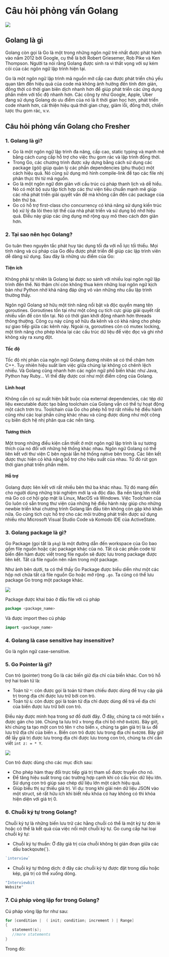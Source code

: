 # Câu hỏi phỏng vấn Golang

![](./assets/golang.png)

## Golang là gì

Golang còn gọi là Go là một trong những ngôn ngữ trẻ nhất được phát hành vào năm 2012 bởi Google, cụ thể là bởi Robert Griesemer, Rob Pike và Ken Thompson. Người ta nói rằng Golang được sinh ra vì thất vọng với sự kém cỏi của các ngôn ngữ lập trình hiện tại.

Go là một ngôn ngữ lập trình mã nguồn mở cấp cao được phát triển chủ yếu quan tâm đến hiệu quả của code mà không ảnh hưởng đến tính đơn giản, đồng thời có thời gian biên dịch nhanh hơn để giúp phát triển các ứng dụng phần mềm với tốc độ nhanh hơn. Các công ty như Google, Apple, Uber đang sử dụng Golang do ưu điểm của nó là ít thời gian học hơn, phát triển code nhanh hơn, cải thiện hiệu quả thời gian chạy, giảm lỗi, đồng thời, chiến lược thu gom rác, v.v. 

## Câu hỏi phỏng vấn Golang cho Fresher

### 1. Golang là gì?

- Go là một ngôn ngữ lập trình đa năng, cấp cao, static typing và mạnh mẽ bằng cách cung cấp hỗ trợ cho việc thu gom rác và lập trình đồng thời.
- Trong Go, các chương trình được xây dựng bằng cách sử dụng các package (gói) giúp quản lý các phần dependencies (phụ thuộc) một cách hiệu quả. Nó cũng sử dụng mô hình compile-link để tạo các file nhị phân thực thi từ mã nguồn. 
- Go là một ngôn ngữ đơn giản với cấu trúc cú pháp thanh lịch và dễ hiểu. Nó có một bộ sưu tập tích hợp các thư viện tiêu chuẩn mạnh mẽ giúp các nhà phát triển giải quyết vấn đề mà không cần đến các package của bên thứ ba. 
- Go có hỗ trợ first-class cho concurrency có khả năng sử dụng kiến trúc bộ xử lý đa lõi theo lợi thế của nhà phát triển và sử dụng bộ nhớ hiệu quả. Điều này giúp các ứng dụng mở rộng quy mô theo cách đơn giản hơn.

### 2. Tại sao nên học Golang?

Go tuân theo nguyên tắc phát huy tác dụng tối đa với nỗ lực tối thiểu. Mọi tính năng và cú pháp của Go đều được phát triển để giúp các lập trình viên dễ dàng sử dụng. Sau đây là những ưu điểm của Go:

#### Tiện ích
Không phải tự nhiên là Golang lại được so sánh với nhiều loại ngôn ngữ lập trình đến thế. Nó thậm chí còn không thua kém những loại ngôn ngữ kịch bản như Python nhờ khả năng đáp ứng vô vàn những nhu cầu lập trình thường thấy.

Ngôn ngữ Golang sở hữu một tính năng nổi bật và độc quyền mang tên goroutines. Goroutines tồn tại như một công cụ tích cực giúp giải quyết rất nhiều vấn đề còn tồn tại. Nó có thời gian khởi động nhanh hơn threads thông thường. Công cụ này cũng sở hữu đa kênh và có khả năng cho phép sự giao tiếp giữa các kênh này. Ngoài ra, goroutines còn có mutex locking, một tính năng cho phép khóa lại các cấu trúc dữ liệu để việc đọc và ghi nhớ không xảy ra xung đột.

#### Tốc độ
Tốc độ nhị phân của ngôn ngữ Golang đương nhiên sẽ có thể chậm hơn C++. Tuy nhiên hiệu suất làm việc giữa chúng lại không có chênh lệch nhiều. Và Golang cũng nhanh hơn các ngôn ngữ phổ biến khác như Java, Python hay Ruby… Vì thế đây được coi như một điểm cộng của Golang.

#### Linh hoạt
Không cần có sự xuất hiện bắt buộc của external dependencies, các tệp dữ liệu executable được tạo bằng toolchain của Golang vẫn có thể tự hoạt động một cách trơn tru. Toolchain của Go cho phép hỗ trợ rất nhiều hệ điều hành cũng như các loại phần cứng khác nhau và cũng được dùng như một công cụ biên dịch hệ nhị phân qua các nền tảng.

#### Tương thích
Một trong những điều kiện cần thiết ở một ngôn ngữ lập trình là sự tương thích của nó đối với những hệ thống khác nhau. Ngôn ngữ Golang có thể liên kết với thư viện C bên ngoài lẫn hệ thống native bên trong. Các liên kết được thực hiện có khả năng bổ trợ cho hiệu suất của nhau. Từ đó rút gọn thời gian phát triển phần mềm.

#### Hỗ trợ
Golang được liên kết với rất nhiều bên thứ ba khác nhau. Từ đó mang đến cho người dùng những trải nghiệm mới lạ và độc đáo. Ba nền tảng lớn nhất mà Go có cơ hội góp mặt là Linux, MacOS và Windows. Việc Toolchain của Go luôn có sẵn trong thư viện của những hệ điều hành này giúp cho những newbie triển khai chương trình Golang lần đầu tiên không còn gặp khó khăn nữa. Go cũng tích cực hỗ trợ cho các môi trường phát triển được sử dụng nhiều như Microsoft Visual Studio Code và Komodo IDE của ActiveState.

### 3. Golang package là gì?

Go Package (gọi tắt là `pkg`) là một đường dẫn đến workspace của Go bao gồm file nguồn hoặc các package khác của nó. Tất cả các phần code từ biến đến hàm được viết trong file nguồn sẽ được lưu trong package được liên kết. Tất cả file nguồn nên nằm trong một package.

Như ảnh bên dưới, ta có thể thấy Go Package được biểu diễn như một các hộp nơi chứa tất cả file nguồn Go hoặc mở rộng `.go`. Ta cũng có thể lưu package Go trong một package khác.

![](./assets/Golang_packages.png)

Package được khai báo ở đầu file với cú pháp

```go
package <package_name>
```

Và được import theo cú pháp

```go
import <package_name>
```

### 4. Golang là case sensitive hay insensitive?

Go là ngôn ngữ case-sensitive.

### 5. Go Pointer là gì?

Con trỏ (pointer) trong Go là các biến giữ địa chỉ của biến khác. Con trỏ hỗ trợ hai toán tử là:
- Toán tử `*`: còn được gọi là toán tử tham chiếu được dùng để truy cập giá trị trong địa chỉ được lưu trữ bởi con trỏ.
- Toán tử `&`: còn được gọi là toán tử địa chỉ được dùng để trả về địa chỉ của biến được lưu trữ bởi con trỏ.

Điều này được minh họa trong sơ đồ dưới đây. Ở đây, chúng ta có một biến `x` được gán cho `100`. Chúng ta lưu trữ `x` trong địa chỉ bộ nhớ `0x0201`. Bây giờ, khi chúng ta tạo một con trỏ tên `Y` cho biến `x`, chúng ta gán giá trị là `&x` để lưu trữ địa chỉ của biến `x`. Biến con trỏ được lưu trong địa chỉ `0x0208`. Bây giờ để lấy giá trị được lưu trong địa chỉ được lưu trong con trỏ, chúng ta chỉ cần viết `int z: = * Y`.

![](./assets/Golang_pointers.png)

Con trỏ được dùng cho các mục đích sau:
- Cho phép hàm thay đổi trực tiếp giá trị tham số được truyền cho nó. 
- Để tăng hiệu suất trong các trường hợp cạnh khi có cấu trúc dữ liệu lớn. Sử dụng con trỏ giúp sao chép dữ liệu lớn một cách hiệu quả.
- Giúp biểu thị sự thiếu giá trị. Ví dụ: trong khi giải nén dữ liệu JSON vào một struct, sẽ rất hữu ích khi biết nếu khóa có hay không có thì khóa hiện diện với giá trị 0.

### 6. Chuỗi ký tự trong Golang?

Chuỗi ký tự là những biến lưu trữ các hằng chuỗi có thể là một ký tự đơn lẻ hoặc có thể là kết quả của việc nối một chuỗi ký tự. Go cung cấp hai loại chuỗi ký tự:
- Chuỗi ký tự thuần: Ở đây giá trị của chuỗi không bị gián đoạn giữa các dấu backqoute(`).

```go
`interview`
```

- Chuỗi ký tự thông dịch: ở đây các chuỗi ký tự được đặt trong dấu hoặc kép, giá trị có thể xuống dòng.

```go
"Interviewbit
Website"
```

### 7. Cú pháp vòng lặp for trong Golang?

Cú pháp vòng lặp for như sau:

```go
for [condition |  ( init; condition; increment ) | Range]  
{  
   statement(s);  
   //more statements
}
```

Trong đó:

